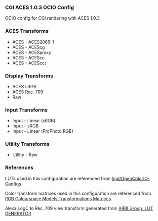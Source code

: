 ### CGI ACES 1.0.3 OCIO Config
OCIO config for CGI rendering with ACES 1.0.3

### ACES Transforms
* ACES - ACES2065-1
* ACES - ACEScg
* ACES - ACESproxy
* ACES - ACEScc
* ACES - ACEScct

### Display Transforms
* ACES sRGB
* ACES Rec. 709
* Raw

### Input Transforms
* Input - Linear (sRGB)
* Input - sRGB
* Input - Linear (ProPhoto RGB)

### Utility Transforms
* Utility - Raw

### References
LUTs used in this configuration are referenced from [hpd/OpenColorIO-Configs](https://github.com/hpd/OpenColorIO-Configs.git).

Color transform matrices used in this configuration are referenced from [RGB Colourspace Models Transformations Matrices](http://colour-science.org/cgi-bin/rgb_colourspace_models_transformation_matrices.cgi).

Alexa LogC to Rec. 709 view transform generated from [ARRI Group: LUT GENERATOR](http://www.arri.com/camera/alexa/tools/lut_generator/lut_generator/)
